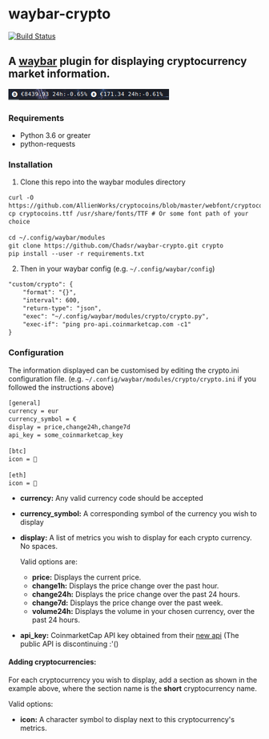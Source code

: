 # waybar-crypto

[![Build Status](https://travis-ci.org/Chadsr/waybar-crypto.svg?branch=master)](https://travis-ci.org/Chadsr/waybar-crypto)

## A [waybar](https://github.com/Alexays/Waybar) plugin for displaying cryptocurrency market information.

![Example Setup](https://raw.githubusercontent.com/Chadsr/waybar-crypto/master/images/waybar_crypto.png)

### Requirements
- Python 3.6 or greater
- python-requests

### Installation
1. Clone this repo into the waybar modules directory
```
curl -O https://github.com/AllienWorks/cryptocoins/blob/master/webfont/cryptocoins.ttf
cp cryptocoins.ttf /usr/share/fonts/TTF # Or some font path of your choice

cd ~/.config/waybar/modules
git clone https://github.com/Chadsr/waybar-crypto.git crypto
pip install --user -r requirements.txt
```

2. Then in your waybar config (e.g. `~/.config/waybar/config`)
```
"custom/crypto": {
    "format": "{}",
    "interval": 600,
    "return-type": "json",
    "exec": "~/.config/waybar/modules/crypto/crypto.py",
    "exec-if": "ping pro-api.coinmarketcap.com -c1"
}
```

### Configuration
The information displayed can be customised by editing the crypto.ini configuration file.
(e.g. `~/.config/waybar/modules/crypto/crypto.ini` if you followed the instructions above)

```
[general]
currency = eur
currency_symbol = €
display = price,change24h,change7d
api_key = some_coinmarketcap_key

[btc]
icon = 

[eth]
icon = 
```
- **currency:** Any valid currency code should be accepted
- **currency_symbol:** A corresponding symbol of the currency you wish to display
- **display:** A list of metrics you wish to display for each crypto currency. No spaces. 
    
    Valid options are:
    - **price:** Displays the current price.
    - **change1h:** Displays the price change over the past hour.
    - **change24h:** Displays the price change over the past 24 hours.
    - **change7d:** Displays the price change over the past week.
    - **volume24h:** Displays the volume in your chosen currency, over the past 24 hours.
- **api_key:** CoinmarketCap API key obtained from their [new api](https://coinmarketcap.com/api/) (The public API is discontinuing :'()

#### Adding cryptocurrencies:
For each cryptocurrency you wish to display, add a section as shown in the example above, where the section name is the **short** cryptocurrency name. 

Valid options:
- **icon:** A character symbol to display next to this cryptocurrency's metrics.
